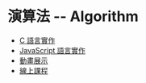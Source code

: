 # 演算法 -- Algorithm

* [C 語言實作](c.md)
* [JavaScript 語言實作](javascript.md)
* [動畫展示](visualize.md)
* [線上課程](onlineCourse.md)